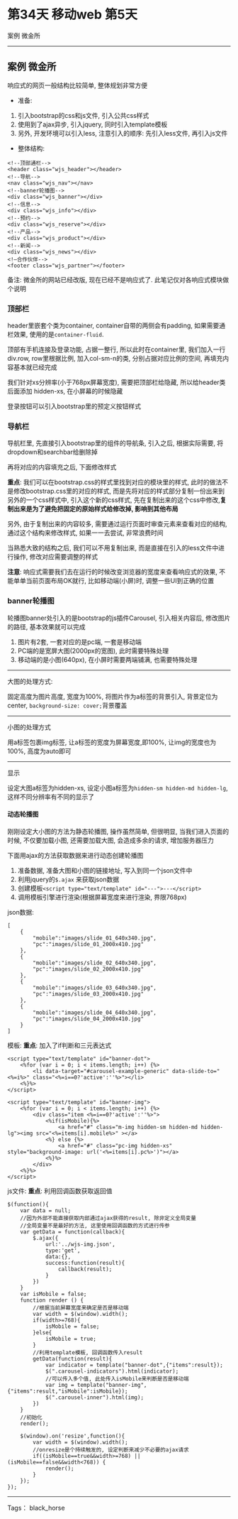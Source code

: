 # 第34天 移动web 第5天

案例 微金所

---

## 案例 微金所
响应式的网页一般结构比较简单, 整体规划非常方便

- 准备:
1. 引入bootstrap的css和js文件, 引入公共css样式
2. 使用到了ajax异步, 引入jquery, 同时引入template模板
3. 另外, 开发环境可以引入less, 注意引入的顺序: 先引入less文件, 再引入js文件


- 整体结构: 
```
<!--顶部通栏-->
<header class="wjs_header"></header>
<!--导航-->
<nav class="wjs_nav"></nav>
<!--banner轮播图-->
<div class="wjs_banner"></div>
<!--信息-->
<div class="wjs_info"></div>
<!--预约-->
<div class="wjs_reserve"></div>
<!--产品-->
<div class="wjs_product"></div>
<!--新闻-->
<div class="wjs_news"></div>
<!—合作伙伴-->
<footer class="wjs_partner"></footer>
```

备注: 微金所的网站已经改版, 现在已经不是响应式了. 此笔记仅对各响应式模块做个说明


### 顶部栏
header里嵌套个类为container, container自带的两侧会有padding, 如果需要通栏效果, 使用的是`container-fluid`.

顶部有手机连接及登录功能, 占据一整行, 所以此时在container里, 我们加入一行div.row, row里根据比例, 加入col-sm-n的类, 分别占据对应比例的空间, 再填充内容基本就已经完成

我们针对xs分辨率(小于768px屏幕宽度), 需要把顶部栏给隐藏, 所以给header类后面添加 hidden-xs, 在小屏幕的时候隐藏

登录按钮可以引入bootstrap里的预定义按钮样式

### 导航栏

导航栏里, 先直接引入bootstrap里的组件的导航条, 引入之后, 根据实际需要, 将dropdown和searchbar给删除掉

再将对应的内容填充之后, 下面修改样式

**重点**: 我们可以在bootstrap.css的样式里找到对应的模块里的样式, 此时的做法不是修改bootstrap.css里的对应的样式, 而是先将对应的样式部分复制一份出来到另外的一个css样式中, 引入这个新的css样式, 先在复制出来的这个css中修改,**复制出来是为了避免把固定的原始样式给修改掉, 影响到其他布局**

另外, 由于复制出来的内容较多, 需要通过运行页面时审查元素来查看对应的结构, 通过这个结构来修改样式, 如果一一去尝试, 非常浪费时间

当熟悉大致的结构之后, 我们可以不用复制出来, 而是直接在引入的less文件中进行操作, 修改对应需要调整的样式

**注意**: 响应式需要我们去在运行的时候改变浏览器的宽度来查看响应式的效果, 不能单单当前页面布局OK就行, 比如移动端(小屏)时, 调整一些UI到正确的位置

### banner轮播图

轮播图banner处引入的是bootstrap的js插件Carousel, 引入相关内容后, 修改图片的路径, 基本效果就可以完成

1. 图片有2套, 一套对应的是pc端, 一套是移动端
2. PC端的是宽屏大图(2000px的宽图), 此时需要特殊处理
3. 移动端的是小图(640px), 在小屏时需要两端铺满, 也需要特殊处理

---
大图的处理方式: 

固定高度为图片高度, 宽度为100%, 将图片作为a标签的背景引入, 背景定位为center, `background-size: cover;`背景覆盖

---
小图的处理方式

用a标签包裹img标签, 让a标签的宽度为屏幕宽度,即100%, 让img的宽度也为100%, 高度为auto即可

---
显示

设定大图a标签为hidden-xs, 设定小图a标签为`hidden-sm hidden-md hidden-lg`, 这样不同分辨率有不同的显示了

#### 动态轮播图
刚刚设定大小图的方法为静态轮播图, 操作虽然简单, 但很明显, 当我们进入页面的时候, 不仅要加载小图, 还需要加载大图, 会造成多余的请求, 增加服务器压力

下面用ajax的方法获取数据来进行动态创建轮播图

1. 准备数据, 准备大图和小图的链接地址, 写入到同一个json文件中
2. 利用jquery的`$.ajax` 来获取json数据
3. 创建模板`<script type="text/template" id="---">---</script>`
4. 调用模板引擎进行渲染(根据屏幕宽度来进行渲染, 界限768px)


json数据: 
```
[
    {
        "mobile":"images/slide_01_640x340.jpg",
        "pc":"images/slide_01_2000x410.jpg"
    },
    {
        "mobile":"images/slide_02_640x340.jpg",
        "pc":"images/slide_02_2000x410.jpg"
    },
    {
        "mobile":"images/slide_03_640x340.jpg",
        "pc":"images/slide_03_2000x410.jpg"
    },
    {
        "mobile":"images/slide_04_640x340.jpg",
        "pc":"images/slide_04_2000x410.jpg"
    }
]
```

模板: **重点**: 加入了if判断和三元表达式
```
<script type="text/template" id="banner-dot">
    <%for (var i = 0; i < items.length; i++) {%>            
        <li data-target="#carousel-example-generic" data-slide-to="<%=i%>" class="<%=i==0?'active':''%>"></li>
    <%}%>
</script>

<script type="text/template" id="banner-img">
    <%for (var i = 0; i < items.length; i++) {%>            
        <div class="item <%=i==0?'active':''%>">
            <%if(isMobile){%>
                <a href="#" class="m-img hidden-sm hidden-md hidden-lg"><img src="<%=items[i].mobile%>" ></a>
            <%} else {%>
                <a href="#" class="pc-img hidden-xs" style="background-image: url('<%=items[i].pc%>')"></a>
            <%}%>
        </div>
    <%}%>
</script>
```



js文件: **重点**: 利用回调函数获取返回值
```
$(function(){
    var data = null;
    //因为外部不能直接获取内部通过ajax获得的result, 除非定义全局变量
    //全局变量不是最好的方法, 这里使用回调函数的方式进行传参 
    var getData = function(callback){
        $.ajax({
            url:'../wjs-img.json',
            type:'get',
            data:{},
            success:function(result){
                callback(result);
            }
        })
    }
    var isMobile = false;
    function render () {
        //根据当前屏幕宽度来确定是否是移动端
        var width = $(window).width();
        if(width>=768){
            isMobile = false;
        }else{
            isMobile = true;
        }
        //利用template模板, 回调函数传入result
        getData(function(result){
            var indicator = template("banner-dot",{"items":result});
            $(".carousel-indicators").html(indicator);
            //可以传入多个值, 此处传入isMobile来判断是否是移动端
            var img = template("banner-img",{"items":result,"isMobile":isMobile});
            $(".carousel-inner").html(img);
        })
    }
    //初始化
    render();
    
    $(window).on('resize',function(){
        var width = $(window).width();
        //onresize是个持续触发的, 设定判断来减少不必要的ajax请求
        if((isMobile==true&&width>=768) || (isMobile==false&&width<768)) {
            render();
        }
    });
});
```


---

Tags： black_horse

